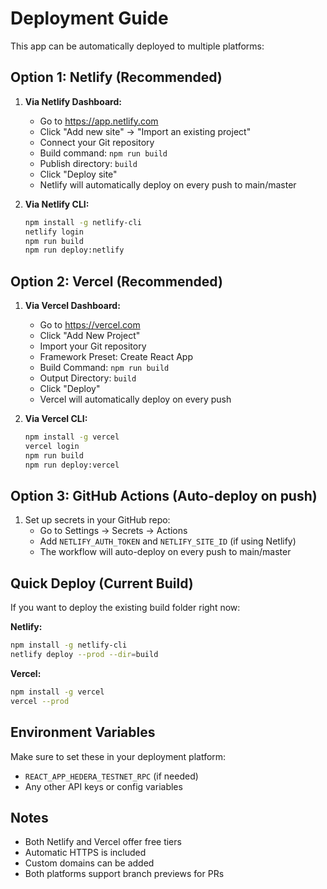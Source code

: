 # Deployment Guide

This app can be automatically deployed to multiple platforms:

## Option 1: Netlify (Recommended)

1. **Via Netlify Dashboard:**
   - Go to https://app.netlify.com
   - Click "Add new site" → "Import an existing project"
   - Connect your Git repository
   - Build command: `npm run build`
   - Publish directory: `build`
   - Click "Deploy site"
   - Netlify will automatically deploy on every push to main/master

2. **Via Netlify CLI:**
   ```bash
   npm install -g netlify-cli
   netlify login
   npm run build
   npm run deploy:netlify
   ```

## Option 2: Vercel (Recommended)

1. **Via Vercel Dashboard:**
   - Go to https://vercel.com
   - Click "Add New Project"
   - Import your Git repository
   - Framework Preset: Create React App
   - Build Command: `npm run build`
   - Output Directory: `build`
   - Click "Deploy"
   - Vercel will automatically deploy on every push

2. **Via Vercel CLI:**
   ```bash
   npm install -g vercel
   vercel login
   npm run build
   npm run deploy:vercel
   ```

## Option 3: GitHub Actions (Auto-deploy on push)

1. Set up secrets in your GitHub repo:
   - Go to Settings → Secrets → Actions
   - Add `NETLIFY_AUTH_TOKEN` and `NETLIFY_SITE_ID` (if using Netlify)
   - The workflow will auto-deploy on every push to main/master

## Quick Deploy (Current Build)

If you want to deploy the existing build folder right now:

**Netlify:**
```bash
npm install -g netlify-cli
netlify deploy --prod --dir=build
```

**Vercel:**
```bash
npm install -g vercel
vercel --prod
```

## Environment Variables

Make sure to set these in your deployment platform:
- `REACT_APP_HEDERA_TESTNET_RPC` (if needed)
- Any other API keys or config variables

## Notes

- Both Netlify and Vercel offer free tiers
- Automatic HTTPS is included
- Custom domains can be added
- Both platforms support branch previews for PRs

